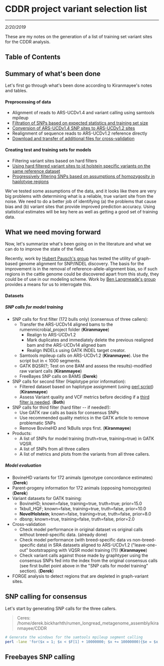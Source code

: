 # CDDR project variant selection list
---
*2/20/2019*

These are my notes on the generation of a list of training set variant sites for the CDDR analysis.

## Table of Contents

## Summary of what's been done

Let's first go through what's been done according to Kiranmayee's notes and tables.

#### Preprocessing of data
* Alignment of reads to ARS-UCDv1.4 and variant calling using samtools mpileup
* [Filtration of SNPs based on expected statistics and training set size](https://github.com/bkiranmayee/CDDR_Variants_filtering/blob/master/notes.md)
* [Conversion of ARS-UCDv1.4 SNP sites to ARS-UCDv1.2 sites](https://github.com/bkiranmayee/CDDR-Assembly-liftover-Project/blob/master/labnotes.md)
* Realignment of sequence reads to ARS-UCDv1.2 reference directly
* [Download and transfer of additional files for cross-validation](https://github.com/bkiranmayee/My_Labnotes/blob/master/Additional_Holsteins_WGS_alignment.md)

#### Creating test and training sets for models
* Filtering variant sites based on hard filters
* [Using hard filtered variant sites to id holstein specific variants on the same reference dataset](https://github.com/bkiranmayee/My_Labnotes/blob/master/vqsr_results_analysis.md)
* [Progressively filtering SNPs based on assumptions of homozygosity in haplotype regions](https://github.com/bkiranmayee/My_Labnotes/blob/master/progressiveSelectionKBv3.pl)


We've tested some assumptions of the data, and it looks like there are very big problems with determining what is a reliable, true variant site from the noise. We need to do a better job of identifying (a) the problems that cause bias and (b) variant sites that provide improved prediction accuracy. Using statistical estimates will be key here as well as getting a good set of training data.

## What we need moving forward

Now, let's summarize what's been going on in the literature and what we can do to improve the state of the field. 

Recently, work by [Hubert Pausch's group](https://www.biorxiv.org/content/10.1101/460345v2) has tested the utility of graph-based genome alignment for SNP/INDEL discovery. The basis for the improvement is in the removal of reference-allele-alignment bias, so if such regions in the cattle genome could be discovered apart from this study, they could be of use in our modeling scheme. Work by [Ben Langmeade's group](file:///C:/Users/dbickhart/Zotero/storage/5G2MYUU2/s13059-018-1595-x.html) provides a means for us to interrogate this. 


#### Datasets

##### SNP calls for model training
* SNP calls for first filter (172 bulls only) (consensus of three callers):
	* Transfer the ARS-UCDv14 aligned bams to the rumenmicrobial_project folder (**Kiranmayee**)
		* Realign to ARS-UCDv1.2
		* Mark duplicates and immediately delete the previous realigned bam and the ARS-UCDv14 aligned bam
		* Realign INDELs using GATK INDEL target creator. 
	* Samtools mpileup calls on ARS-UCDv1.2 (**Kiranmayee**). Use the script but in < 1000 segments. 
	* GATK BQSR(?; Test on one BAM and assess the results)-modified raw variant calls (**Kiranmayee**)
	* FreeBayes SNP calls on BAMS  (**Derek**)
* SNP calls for second filter (Haplotype prior information):
	* Filtered dataset based on haplotype assignment (using [perl script](https://github.com/bkiranmayee/My_Labnotes/blob/master/progressiveSelectionKBv3.pl)) (**Kiranmayee**)
	* Assess Variant quality and VCF metrics before deciding if a [third filter is needed](https://software.broadinstitute.org/gatk/documentation/article?id=11069). (**Both**)
* SNP calls for third filter (hard filter -- if needed!):
	* Use GATK raw calls as basis for consensus SNPs
	* Use recommended quality metrics in the GATK article to remove problematic SNPs
	* Remove BovineHD and 1kBulls snps first. (**Kiranmayee**)
* Products:
	* A list of SNPs for model training (truth=true, training=true) in GATK VQSR.
	* A list of SNPs from all three callers
	* A list of metrics and plots from the variants from all three callers. 

##### Model evaluation
* BovineHD variants for 172 animals (genotype concordance estimates) (**Derek**)
* Parent-progeny information for 172 animals (opposing homozygotes) (**Derek**)
* Variant datasets for GATK training:
	* BovineHD; known=false, training=true, truth=true; prior=15.0
	* 1kbull_HQF; known=false, training=true, truth=false, prior=10.0
	* **NovelHolstein**; known=false, training=true, truth=false, prior=8.0
	* dbsnp; known=true, training=false, truth=false, prior=2.0
* Cross-validation
	* Check model performance in original dataset vs original calls without breed-specific data. (already done)
	* Check model performance (with breed-specific data vs non-breed-specific data) in SRA datasets aligned to ARS-UCDv1.2 ("leave-one-out" bootstrapping with VQSR model training (?)) (**Kiranmayee**)
	* Check variant calls against those made by graphtyper using the consensus SNPs fed into the index from the original consensus calls (see first bullet point above in the "SNP calls for model training" section). (**Derek**)
* FORGE analysis to detect regions that are depleted in graph-variant sites. 

## SNP calling for consensus

Let's start by generating SNP calls for the three callers.

> Ceres: /home/derek.bickharhth/rumen_longread_metagenome_assembly/kiranmayee/CDDR

```bash
# Generate the windows for the samtools mpileup segment calling
perl -lane 'for($x = 1; $x < $F[1] + 10000000; $x += 10000000){$e = $x + 10000000; if($x > $F[1]){$e = $F[1];} print "$F[0]\:$x\-$e";}' < ARSUCD1.2.current_ref.fa.fai > ARSUCD1.2.current_ref.fa.samtools.mpileup.wins
```

## Freebayes SNP calling

